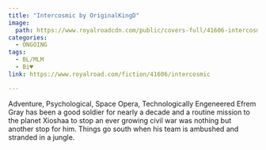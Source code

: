 ```yaml
---
title: "Intercosmic by OriginalKingD"
image:
  path: https://www.royalroadcdn.com/public/covers-full/41606-intercosmic.jpg
categories:
  - ONGOING
tags:
  - BL/MLM
  - Bi♥
link: https://www.royalroad.com/fiction/41606/intercosmic

---
```

Adventure, Psychological, Space Opera, Technologically Engeneered
Efrem Gray has been a good soldier for nearly a decade and a routine mission to the planet Xioshaa to stop an ever growing civil war was nothing but another stop for him. Things go south when his team is ambushed and stranded in a jungle.

